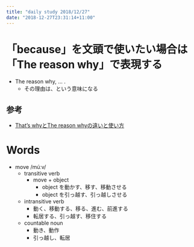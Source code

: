 ```yaml
---
title: "daily study 2018/12/27"
date: "2018-12-27T23:31:14+11:00"
---
```


# 「because」を文頭で使いたい場合は「The reason why」で表現する

- The reason why, … .
    - その理由は、という意味になる

## 参考

- [That’s whyとThe reason whyの違いと使い方](https://englishbook.me/everyones-question/grammar-1/)

# Words

- move /múːv/
    - transitive verb
        - move + object
            - object を動かす、移す、移動させる
            - object を引っ越す、引っ越しさせる
    - intransitive verb
        - 動く、移動する、移る、進む、前進する
        - 転居する、引っ越す、移住する
    - countable noun
        - 動き、動作
        - 引っ越し、転居
